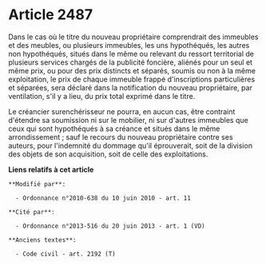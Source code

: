 # Article 2487

Dans le cas où le titre du nouveau propriétaire comprendrait des immeubles et des meubles, ou plusieurs immeubles, les uns
hypothéqués, les autres non hypothéqués, situés dans le même ou relevant du ressort territorial de plusieurs services chargés
de la publicité foncière, aliénés pour un seul et même prix, ou pour des prix distincts et séparés, soumis ou non à la même
exploitation, le prix de chaque immeuble frappé d'inscriptions particulières et séparées, sera déclaré dans la notification
du nouveau propriétaire, par ventilation, s'il y a lieu, du prix total exprimé dans le titre.

Le créancier surenchérisseur ne pourra, en aucun cas, être contraint d'étendre sa soumission ni sur le mobilier, ni sur
d'autres immeubles que ceux qui sont hypothéqués à sa créance et situés dans le même arrondissement ; sauf le recours du
nouveau propriétaire contre ses auteurs, pour l'indemnité du dommage qu'il éprouverait, soit de la division des objets de son
acquisition, soit de celle des exploitations.

**Liens relatifs à cet article**

	**Modifié par**:

	  - Ordonnance n°2010-638 du 10 juin 2010 - art. 11

	**Cité par**:

	  - Ordonnance n°2013-516 du 20 juin 2013 - art. 1 (VD)

	**Anciens textes**:

	  - Code civil - art. 2192 (T)
